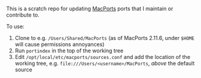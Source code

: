 This is a scratch repo for updating [MacPorts](https://www.macports.org/) ports
that I maintain or contribute to.

To use:

1. Clone to e.g. `/Users/Shared/MacPorts` (as of MacPorts 2.11.6, under `$HOME`
   will cause permissions annoyances)
2. Run `portindex` in the top of the working tree
3. Edit `/opt/local/etc/macports/sources.conf` and add the location of the
working tree, e.g. `file:///Users/<username>/MacPorts`, *above* the default
source

